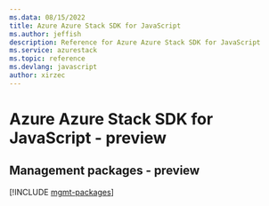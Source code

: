 ```yaml
---
ms.data: 08/15/2022
title: Azure Azure Stack SDK for JavaScript
ms.author: jeffish
description: Reference for Azure Azure Stack SDK for JavaScript
ms.service: azurestack
ms.topic: reference
ms.devlang: javascript
author: xirzec
---
```

# Azure Azure Stack SDK for JavaScript - preview

## Management packages - preview
[!INCLUDE [mgmt-packages](azure-stack-mgmt-index.md)]